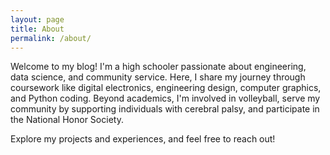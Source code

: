 ```yaml
---
layout: page
title: About
permalink: /about/
---
```


Welcome to my blog! I'm a high schooler passionate about engineering, data science, and community service. Here, I share my journey through coursework like digital electronics, engineering design, computer graphics, and Python coding. Beyond academics, I'm involved in volleyball, serve my community by supporting individuals with cerebral palsy, and participate in the National Honor Society.

Explore my projects and experiences, and feel free to reach out!